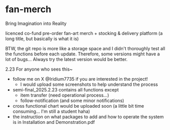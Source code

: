 # fan-merch

Bring Imagination into Reality

licenced co-fund pre-order fan-art merch + stocking & delivery platform
(a long title, but basically is what it is)

BTW, the git repo is more like a storage space and I didn't thoroughly test all the functions before each update. Therefore, some versions might have a lot of bugs... Always try the latest version would be better.


2.23
For anyone who sees this~
- follow me on X @Iridium7735 if you are interested in the project!
    - I would upload some screenshots to help understand the process
- semi-final_2025.2.23 contains all functions except
    - item transfer (need operational process...)
    - follow-notification (and some minor notifications)
- cross functional chart would be uploaded soon (a little bit time consuming... I'm still a student haha)
- the instruction on what packages to add and how to operate the system is in Installation and Demonstration.pdf
